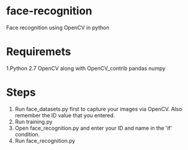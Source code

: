 # face-recognition
Face recognition using OpenCV in python

# Requiremets
  1.Python 2.7
    OpenCV along with OpenCV_contrib
    pandas
    numpy

# Steps 
  1. Run face_datasets.py first to capture your images via OpenCV. Also remember the ID value that you entered.
  2. Run training.py
  3. Open face_recognition.py and enter your ID and name in the 'if' condition.
  4. Run face_recognition.py
